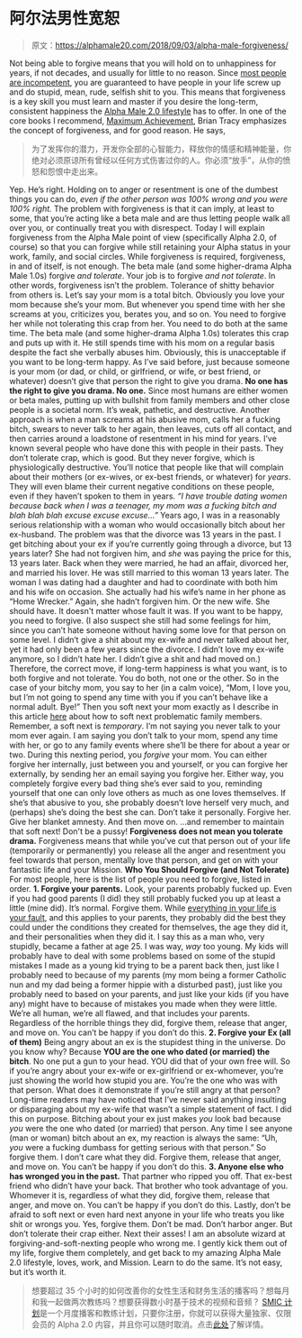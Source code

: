 # 阿尔法男性宽恕

> 原文：<https://alphamale20.com/2018/09/03/alpha-male-forgiveness/>

Not being able to forgive means that you will hold on to unhappiness for years, if not decades, and usually for little to no reason. Since [most people are incompetent](http://www.sublimeyourtime.com/2014/02/13/assume-incompetence/), you are guaranteed to have people in your life screw up and do stupid, mean, rude, selfish shit to you. This means that forgiveness is a key skill you must learn and master if you desire the long-term, consistent happiness the [Alpha Male 2.0 lifestyle](http://www.alphamalebook.com) has to offer. In one of the core books I recommend, [Maximum Achievement](https://amzn.to/2OKXXxu), Brian Tracy emphasizes the concept of forgiveness, and for good reason. He says,

> 为了发挥你的潜力，开发你全部的心智能力，释放你的情感和精神能量，你绝对必须原谅所有曾经以任何方式伤害过你的人。你必须“放手”，从你的愤怒和怨恨中走出来。

Yep. He’s right. Holding on to anger or resentment is one of the dumbest things you can do, *even if the other person was 100% wrong and you were 100% right.*
The problem with forgiveness is that it can imply, at least to some, that you’re acting like a beta male and are thus letting people walk all over you, or continually treat you with disrespect.
Today I will explain forgiveness from the Alpha Male point of view (specifically Alpha 2.0, of course) so that you can forgive while still retaining your Alpha status in your work, family, and social circles.
While forgiveness is required, forgiveness, in and of itself, is not enough. The beta male (and some higher-drama Alpha Male 1.0s) forgive *and tolerate*. Your job is to forgive *and not tolerate*.
In other words, forgiveness isn’t the problem. Tolerance of shitty behavior from others is.
Let’s say your mom is a total bitch. Obviously you love your mom because she’s your mom. But whenever you spend time with her she screams at you, criticizes you, berates you, and so on.
You need to forgive her while not tolerating this crap from her. You need to do both at the same time.
The beta male (and some higher-drama Alpha 1.0s) tolerates this crap and puts up with it. He still spends time with his mom on a regular basis despite the fact she verbally abuses him. Obviously, this is unacceptable if you want to be long-term happy. As I’ve said before, just because someone is your mom (or dad, or child, or girlfriend, or wife, or best friend, or whatever) doesn’t give that person the right to give you drama. **No one has the right to give you drama. No one.**
Since most humans are either women or beta males, putting up with bullshit from family members and other close people is a societal norm. It’s weak, pathetic, and destructive.
Another approach is when a man screams at his abusive mom, calls her a fucking bitch, swears to never talk to her again, then leaves, cuts off all contact, and then carries around a loadstone of resentment in his mind for years. I’ve known several people who have done this with people in their pasts. They don’t tolerate crap, which is good. But they never forgive, which is physiologically destructive.
You’ll notice that people like that will complain about their mothers (or ex-wives, or ex-best friends, or whatever) for *years*. They will even blame their current negative conditions on these people, even if they haven’t spoken to them in years. *“I have trouble dating women because back when I was a teenager, my mom was a fucking bitch and blah blah blah excuse excuse excuse…”*
Years ago, I was in a reasonably serious relationship with a woman who would occasionally bitch about her ex-husband. The problem was that the divorce was 13 years in the past. I get bitching about your ex if you’re currently going through a divorce, but 13 years later? She had not forgiven him, and *she* was paying the price for this, 13 years later.
Back when they were married, he had an affair, divorced her, and married his lover. He was still married to this woman 13 years later. The woman I was dating had a daughter and had to coordinate with both him and his wife on occasion. She actually had his wife’s name in her phone as “Home Wrecker.”
Again, she hadn’t forgiven him. Or the new wife. She should have. It doesn't matter whose fault it was. If you want to be happy, you need to forgive.
(I also suspect she still had some feelings for him, since you can’t hate someone without having some love for that person on some level. I didn’t give a shit about my ex-wife and never talked about her, yet it had only been a few years since the divorce. I didn’t love my ex-wife anymore, so I didn’t hate her. I didn’t give a shit and had moved on.)
Therefore, the correct move, if long-term happiness is what you want, is to both forgive and not tolerate. You do both, not one or the other.
So in the case of your bitchy mom, you say to her (in a calm voice), “Mom, I love you, but I’m not going to spend any time with you if you can’t behave like a normal adult. Bye!”
Then you soft next your mom exactly as I describe in this article [here](https://blackdragonblog.com/2016/09/19/deal-problematic-family-members/) about how to soft next problematic family members. Remember, a soft next is *temporary*. I’m not saying you never talk to your mom ever again. I am saying you don’t talk to your mom, spend any time with her, or go to any family events where she’ll be there for about a year or two.
During this nexting period, you *forgive* your mom. You can either forgive her internally, just between you and yourself, or you can forgive her externally, by sending her an email saying you forgive her. Either way, you completely forgive every bad thing she’s ever said to you, reminding yourself that one can only love others as much as one loves themselves. If she’s that abusive to you, she probably doesn’t love herself very much, and (perhaps) she’s doing the best she can. Don’t take it personally. Forgive her. Give her blanket amnesty. And then move on.
…and remember to maintain that soft next! Don't be a pussy! **Forgiveness does not mean you tolerate drama.** Forgiveness means that while you’ve cut that person out of your life (temporarily or permanently) you release all the anger and resentment you feel towards that person, mentally love that person, and get on with your fantastic life and your Mission.
**Who You Should Forgive (and Not Tolerate)**
For most people, here is the list of people you need to forgive, listed in order.
**1\. Forgive your parents.**
Look, your parents probably fucked up. Even if you had good parents (I did) they still probably fucked you up at least a little (mine did). It’s normal. Forgive them. While [everything in your life is your fault](https://blackdragonblog.com/2015/01/04/everything-life-fault/), and this applies to your parents, they probably did the best they could under the conditions they created for themselves, the age they did it, and their personalities when they did it.
I say this as a man who, very stupidly, became a father at age 25\. I was way, *way* too young. My kids will probably have to deal with some problems based on some of the stupid mistakes I made as a young kid trying to be a parent back then, just like I probably need to because of my parents (my mom being a former Catholic nun and my dad being a former hippie with a disturbed past), just like you probably need to based on your parents, and just like your kids (if you have any) might have to because of mistakes you made when they were little.
We’re all human, we’re all flawed, and that includes your parents. Regardless of the horrible things they did, forgive them, release that anger, and move on. You can’t be happy if you don’t do this.
**2\. Forgive your Ex (all of them)**
Being angry about an ex is the stupidest thing in the universe. Do you know why? Because **YOU are the one who dated (or married) the bitch**. No one put a gun to your head. YOU did that of your own free will. So if you’re angry about your ex-wife or ex-girlfriend or ex-whomever, you’re just showing the world how stupid you are. You’re the one who was with that person. What does it demonstrate if you’re still angry at that person?
Long-time readers may have noticed that I’ve never said anything insulting or disparaging about my ex-wife that wasn’t a simple statement of fact. I did this on purpose. Bitching about your ex just makes *you* look bad because *you* were the one who dated (or married) that person.
Any time I see anyone (man or woman) bitch about an ex, my reaction is always the same: “Uh, *you* were a fucking dumbass for getting serious with that person.”
So forgive them. I don’t care what they did. Forgive them, release that anger, and move on. You can’t be happy if you don’t do this.
**3\. Anyone else who has wronged you in the past.**
That partner who ripped you off. That ex-best friend who didn’t have your back. That brother who took advantage of you. Whomever it is, regardless of what they did, forgive them, release that anger, and move on. You can’t be happy if you don’t do this.
Lastly, don’t be afraid to soft next or even hard next anyone in your life who treats you like shit or wrongs you. Yes, forgive them. Don’t be mad. Don’t harbor anger. But don’t tolerate their crap either. Next their asses!
I am an absolute wizard at forgiving-and-soft-nexting people who wrong me. I gently kick them out of my life, forgive them completely, and get back to my amazing Alpha Male 2.0 lifestyle, loves, work, and Mission.
Learn to do the same. It’s not easy, but it’s worth it.

> 想要超过 35 个小时的如何改善你的女性生活和财务生活的播客吗？想每月和我一起做两次教练吗？想要获得数小时基于技术的视频和音频？ [SMIC 计划](https://alphamale20.kartra.com/page/vIL17)是一个月度播客和教练计划，只要你注册，你就可以获得大量独家、仅限会员的 Alpha 2.0 内容，并且你可以随时取消。点击[此处](https://alphamale20.kartra.com/page/vIL17)了解详情。